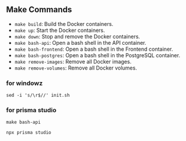 ## Make Commands

- `make build`: Build the Docker containers.
- `make up`: Start the Docker containers.
- `make down`: Stop and remove the Docker containers.
- `make bash-api`: Open a bash shell in the API container.
- `make bash-frontend`: Open a bash shell in the Frontend container.
- `make bash-postgres`: Open a bash shell in the PostgreSQL container.
- `make remove-images`: Remove all Docker images.
- `make remove-volumes`: Remove all Docker volumes.

### for windowz
```
sed -i 's/\r$//' init.sh
```

### for prisma studio 

```
make bash-api
```

```
npx prisma studio
```
